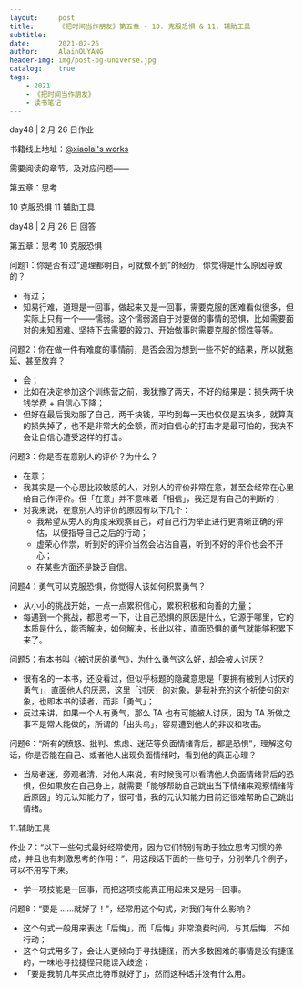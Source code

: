```yaml
---
layout:     post
title:      《把时间当作朋友》第五章 - 10. 克服恐惧 & 11. 辅助工具
subtitle:   
date:       2021-02-26
author:     AlainOUYANG
header-img: img/post-bg-universe.jpg
catalog:    true
tags:
    - 2021
    - 《把时间当作朋友》
    - 读书笔记
---
```


<!-- # 《把时间当作朋友》第五章 - 10. 克服恐惧 & 11. 辅助工具 -->

day48 \| 2 月 26 日作业

书籍线上地址：[@xiaolai's works](http://lixiaolai.com/#/befriending-time/)

需要阅读的章节，及对应问题——

第五章：思考

10 克服恐惧
11 辅助工具

day48 \| 2 月 26 日 回答

第五章：思考
10 克服恐惧

问题1：你是否有过“道理都明白，可就做不到”的经历，你觉得是什么原因导致的？

- 有过；
- 知易行难，道理是一回事，做起来又是一回事，需要克服的困难看似很多，但实际上只有一个——懦弱。这个懦弱源自于对要做的事情的恐惧，比如需要面对的未知困难、坚持下去需要的毅力、开始做事时需要克服的惯性等等。

问题2：你在做一件有难度的事情前，是否会因为想到一些不好的结果，所以就拖延、甚至放弃？

- 会；
- 比如在决定参加这个训练营之前，我犹豫了两天，不好的结果是：损失两千块钱学费 + 自信心下降；
- 但好在最后我劝服了自己，两千块钱，平均到每一天也仅仅是五块多，就算真的损失掉了，也不是非常大的金额，而对自信心的打击才是最可怕的，我决不会让自信心遭受这样的打击。

问题3：你是否在意别人的评价？为什么？

- 在意；
- 我其实是一个心思比较敏感的人，对别人的评价非常在意，甚至会经常在心里给自己作评价。但「在意」并不意味着「相信」，我还是有自己的判断的；
- 对我来说，在意别人的评价的原因有以下几个：
  - 我希望从旁人的角度来观察自己，对自己行为举止进行更清晰正确的评估，以便指导自己之后的行动；
  - 虚荣心作祟，听到好的评价当然会沾沾自喜，听到不好的评价也会不开心；
  - 在某些方面还是缺乏自信。

问题4：勇气可以克服恐惧，你觉得人该如何积累勇气？

- 从小小的挑战开始，一点一点累积信心，累积积极和向善的力量；
- 每遇到一个挑战，都思考一下，让自己恐惧的原因是什么，它源于哪里，它的本质是什么，能否解决，如何解决，长此以往，直面恐惧的勇气就能够积累下来了。

问题5：有本书叫《被讨厌的勇气》，为什么勇气这么好，却会被人讨厌？

- 很有名的一本书，还没看过，但似乎标题的隐藏意思是「要拥有被别人讨厌的勇气」，直面他人的厌恶，这里「讨厌」的对象，是我补充的这个祈使句的对象，也即本书的读者，而非「勇气」；
- 反过来讲，如果一个人有勇气，那么 TA 也有可能被人讨厌，因为 TA 所做之事不是常人能做的，所谓的「出头鸟」，容易遭到他人的非议和攻击。

问题6：“所有的愤怒、批判、焦虑、迷茫等负面情绪背后，都是恐惧”，理解这句话，你是否能在自己、或者他人出现负面情绪时，看到他的真正心理？

- 当局者迷，旁观者清，对他人来说，有时候我可以看清他人负面情绪背后的恐惧，但如果放在自己身上，就需要「能够帮助自己跳出当下情绪来观察情绪背后原因」的元认知能力了，很可惜，我的元认知能力目前还很难帮助自己跳出情绪。

11.辅助工具

作业 7：“以下一些句式最好经常使用，因为它们特别有助于独立思考习惯的养成，并且也有刺激思考的作用：”，用这段话下面的一些句子，分别举几个例子，可以不用写下来。

- 学一项技能是一回事，而把这项技能真正用起来又是另一回事。

问题8：“要是 ……就好了！”，经常用这个句式，对我们有什么影响？

- 这个句式一般用来表达「后悔」，而「后悔」非常浪费时间，与其后悔，不如行动；
- 这个句式用多了，会让人更倾向于寻找捷径，而大多数困难的事情是没有捷径的，一味地寻找捷径只能误入歧途；
- 「要是我前几年买点比特币就好了」，然而这种话并没有什么用。
